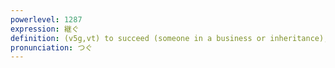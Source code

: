 ```yaml
---
powerlevel: 1287
expression: 継ぐ
definition: (v5g,vt) to succeed (someone in a business or inheritance); (P)
pronunciation: つぐ
---
```

